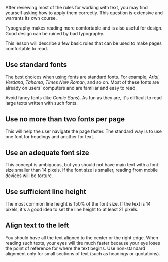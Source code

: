After reviewing most of the rules for working with text, you may find yourself asking how to apply them correctly. This question is extensive and warrants its own course.

Typography makes reading more comfortable and is also useful for design. Good design can be ruined by bad typography.

This lesson will describe a few basic rules that can be used to make pages comfortable to read.

## Use standard fonts

  The best choices when using fonts are standard fonts. For example, _Arial_, _Verdana_, _Tahoma_, _Times New Roman_, and so on. Most of these fonts are already on users' computers and are familiar and easy to read.

  Avoid fancy fonts (like _Comic Sans_). As fun as they are, it's difficult to read large texts written with such fonts.

## Use no more than two fonts per page

  This will help the user navigate the page faster. The standard way is to use one font for headings and another for text.

## Use an adequate font size

  This concept is ambiguous, but you should not have main text with a font size smaller than 14 pixels. If the font size is smaller, reading from mobile devices will be torture.

## Use sufficient line height

  The most common line height is 150% of the font size. If the text is 14 pixels, it's a good idea to set the line height to at least 21 pixels.

## Align text to the left

  You should have all the text aligned to the center or the right edge. When reading such texts, your eyes will tire much faster because your eye loses the point of reference for where the text begins. Use non-standard alignment only for small sections of text (such as headings or quotations).
